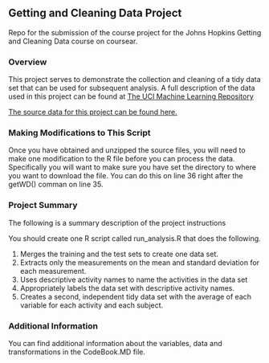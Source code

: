 ## Getting and Cleaning Data Project

Repo for the submission of the course project for the Johns Hopkins Getting and Cleaning Data course on coursear.

### Overview
This project serves to demonstrate the collection and cleaning of a tidy data set that can be used for subsequent
analysis. A full description of the data used in this project can be found at [The UCI Machine Learning Repository](http://archive.ics.uci.edu/ml/datasets/Human+Activity+Recognition+Using+Smartphones)

[The source data for this project can be found here.](https://d396qusza40orc.cloudfront.net/getdata%2Fprojectfiles%2FUCI%20HAR%20Dataset.zip)

### Making Modifications to This Script
Once you have obtained and unzipped the source files, you will need to make one modification to the R file before you can process the data. Specifically you will want to make sure you have set the directory to where you want to download the file. You can do this on line 36 right after the getWD() comman on line 35. 

### Project Summary
The following is a summary description of the project instructions

You should create one R script called run_analysis.R that does the following. 
1. Merges the training and the test sets to create one data set.
2. Extracts only the measurements on the mean and standard deviation for each measurement. 
3. Uses descriptive activity names to name the activities in the data set
4. Appropriately labels the data set with descriptive activity names. 
5. Creates a second, independent tidy data set with the average of each variable for each activity and each subject. 

### Additional Information
You can find additional information about the variables, data and transformations in the CodeBook.MD file.
